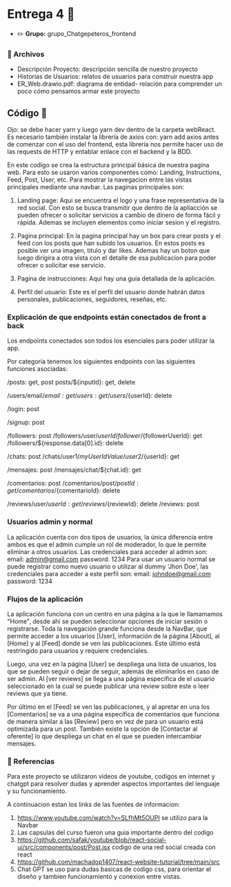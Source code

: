 # Entrega 4 :construction:

* :pencil2: **Grupo:** grupo_Chatgepeteros_frontend

### :scroll: Archivos

* Descripción Proyecto: descripción sencilla de nuestro proyecto
* Historias de Usuarios: relatos de usuarios para construir nuestra app
* ER_Web.drawio.pdf: diagrama de entidad- relación para comprender un poco cómo pensamos armar este proyecto

## Código :symbols:

Ojo: se debe hacer yarn y luego yarn dev dentro de la carpeta webReact.<br>
Es necesario también instalar la librería de axios con: yarn add axios antes de comenzar con el uso del frontend, esta librería nos permite hacer uso de las requests de HTTP y entablar enlace con el backend y la BDD.

En este codigo se crea la estructura principal básica de nuestra pagina web.
Para esto se usaron varios componentes como: Landing, Instructions, Feed, Post, User, etc. Para mostrar la navegacion entre las vistas principales mediante una navbar.
Las paginas principales son:

1. Landing page: Aqui se encuentra el logo y una frase representativa de la red social. Con esto se busca transmitir que dentro de la apliacción se pueden ofrecer o solicitar servicios a cambio de dinero de forma fácil y rápida. 
Ademas se incluyen elementos como iniciar sesion y el registro.

2. Pagina principal: En la pagina principal hay un box para crear posts y el feed con los posts que han subido los usuarios. En estos posts es posible ver una imagen, titulo y dar likes. Ademas hay un boton que luego dirigira a otra vista con el detalle de esa publicacion para poder ofrecer o solicitar ese servicio. 

3. Pagina de instrucciones: Aqui hay una guía detallada de la aplicación.

4. Perfil del usuario: Este es el perfil del usuario donde habrán datos personales, publicaciones, seguidores, reseñas, etc.

### Explicación de que endpoints están conectados de front a back

Los endpoints conectados son todos los esenciales para poder utilizar la app.

Por categoría tenemos los siguientes endpoints con las siguientes funciones asociadas:

/posts: get, post
posts/${inputId}: get, delete

/users/email/${email}: get
/users: get
/users/${userId}: delete

/login: post

/signup: post

/followers: post
/followers/user/${userId}/follower/${followerUserId}: get
/followers/${response.data[0].id}: delete

/chats: post
/chats/user1/${myUserIdValue}/user2/${userId}: get

/mensajes: post
/mensajes/chat/${chat.id}: get

/comentarios: post
/comentarios/post/${postId}: get
/comentarios/${comentarioId}: delete

/reviews/user/${userId}: get
/reviews/${reviewId}: delete
/reviews: post


### Usuarios admin y normal

La aplicación cuenta con dos tipos de usuarios, la única diferencia entre ambos es que el admin cumple un rol de moderador, lo que le permite eliminar a otros usuarios.
Las credenciales para acceder al admin son:
email: admin@gmail.com
password: 1234
Para usar un usuario normal se puede registrar como nuevo usuario o utilizar al dummy 'Jhon Doe', las credenciales para acceder a este perfil son:
email: johndoe@gmail.com
password: 1234

### Flujos de la aplicación

La aplicación funciona con un centro en una página a la que le llamamamos "Home", desde ahí se pueden seleccionar opciones de iniciar sesión o registrarse. Toda la navegación grande funciona desde la NavBar, que permite acceder a los usuarios [User], información de la página [About], al [Home] y al [Feed] donde se ven las publicaciones. Este último está restringido para usuarios y requiere credenciales.

Luego, una vez en la página [User] se despliega una lista de usuarios, los que se pueden seguir o dejar de seguir, además de eliminarlos en caso de ser admin. Al [ver reviews] se llega a una página específica de el usuario seleccionado en la cual se puede publicar una review sobre este o leer reviews que ya tiene.

Por último en el [Feed] se ven las publicaciones, y al apretar en una los [Comentarios] se va a una página específica de comentarios que funciona de manera similar a las [Review] pero en vez de para un usuario está optimizada para un post. También existe la opción de [Contactar al oferente] lo que despliega un chat en el que se pueden intercambiar mensajes.

### :book: Referencias

Para este proyecto se utilizaron videos de youtube, codigos en internet y chatgpt para resolver dudas y aprender aspectos importantes del lenguaje y su funcionamiento. 

A continuacion estan los links de las fuentes de informacion:
1. https://www.youtube.com/watch?v=SLfhMt5OUPI se utilizo para la Navbar
2. Las capsulas del curso fueron una guia importante dentro del codigo
3. https://github.com/safak/youtube/blob/react-social-ui/src/components/post/Post.jsx codigo de una red social creada con react
4. https://github.com/machadop1407/react-website-tutorial/tree/main/src 
4. Chat GPT se uso para dudas basicas de codigo css, para orientar el diseño y tambien funcionamiento y conexion entre vistas. 
